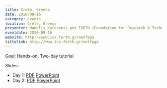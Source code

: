 ```yaml
---
title: Crete, Greece
date: 2010-09-16
category: events
location: Crete, Greece
presenter: Manolis Katevenis and FORTH (Foundation for Research & Technology)
eventdate: 2010-09-16
website: http://www.ics.forth.gr/netfpga
titlelink: http://www.ics.forth.gr/netfpga
---
```


Goal: Hands-on, Two-day tutorial

Slides:
- Day 1: [PDF](https://docs.google.com/open?id=0B4EuVzA5UdPRdUphR1BJNGNNU1E) [PowerPoint](https://docs.google.com/open?id=0B4EuVzA5UdPRUzM4TXpreVB4bVU)
- Day 2: [PDF](https://docs.google.com/open?id=0B4EuVzA5UdPRMDVVdGJWSnRyUzg) [PowerPoint](https://docs.google.com/open?id=0B4EuVzA5UdPRQWxDWU9qcGp3ZDQ)
